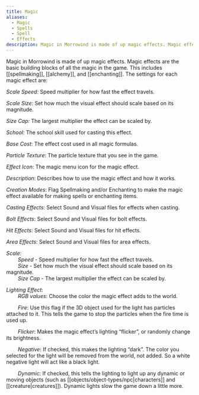```yaml
---
title: Magic
aliases:
  - Magic
  - Spells
  - Spell
  - Effects
description: Magic in Morrowind is made of up magic effects. Magic effects are the basic building blocks of all the magic in the game.
---
```

Magic in Morrowind is made of up magic effects. Magic effects are the basic building blocks of all the magic in the game. This includes [[spellmaking]], [[alchemy]], and [[enchanting]]. The settings for each magic effect are:

_Scale Speed:_ Speed multiplier for how fast the effect travels.

_Scale Size:_ Set how much the visual effect should scale based on its magnitude.

_Size Cap:_ The largest multiplier the effect can be scaled by.

_School:_ The school skill used for casting this effect.

_Base Cost_: The effect cost used in all magic formulas.

_Particle Texture_: The particle texture that you see in the game.

_Effect Icon_: The magic menu icon for the magic effect.

_Description_: Describes how to use the magic effect and how it works.

_Creation Modes_: Flag Spellmaking and/or Enchanting to make the magic effect available for making spells or enchanting items.

_Casting Effects_: Select Sound and Visual files for effects when casting.

_Bolt Effects_: Select Sound and Visual files for bolt effects.

_Hit Effects_: Select Sound and Visual files for hit effects.

_Area Effects_: Select Sound and Visual files for area effects.

_Scale_:  
&nbsp; &nbsp; &nbsp; &nbsp; _Speed_ - Speed multiplier for how fast the effect travels.  
&nbsp; &nbsp; &nbsp; &nbsp; _Size_ - Set how much the visual effect should scale based on its magnitude.  
&nbsp; &nbsp; &nbsp; &nbsp; _Size Cap_ - The largest multiplier the effect can be scaled by.

_Lighting Effect_:  
&nbsp; &nbsp; &nbsp; &nbsp; _RGB values_: Choose the color the magic effect adds to the world.  

&nbsp; &nbsp; &nbsp; &nbsp; _Fire_: Use this flag if the 3D object used for the light has particles attached to it. This tells the game to stop the particles when the fire time is used up.

&nbsp; &nbsp; &nbsp; &nbsp; _Flicker_: Makes the magic effect’s lighting “flicker”, or randomly change its brightness.

&nbsp; &nbsp; &nbsp; &nbsp; _Negative_: If checked, this makes the lighting “dark”. The color you selected for the light will be removed from the world, not added. So a white negative light will act like a black light.

&nbsp; &nbsp; &nbsp; &nbsp; _Dynamic_: If checked, this tells the lighting to light up any dynamic or moving objects (such as [[objects/object-types/npc|characters]] and [[creature|creatures]]). Dynamic lights slow the game down a little more.
